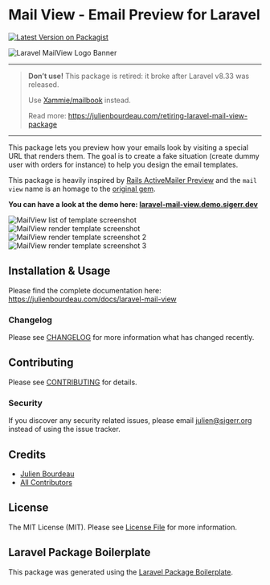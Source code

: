# Mail View - Email Preview for Laravel

[![Latest Version on Packagist](https://img.shields.io/packagist/v/julienbourdeau/laravel-mail-view.svg?style=flat-square)](https://packagist.org/packages/julienbourdeau/laravel-mail-view)

![Laravel MailView Logo Banner](https://user-images.githubusercontent.com/1525636/96405824-66339300-11de-11eb-9698-11c69b0ed60a.png)

--- 

> **Don’t use!** This package is retired: it broke after Laravel v8.33 was released.
>
> Use [Xammie/mailbook](https://github.com/Xammie/mailbook) instead.
>
> Read more: https://julienbourdeau.com/retiring-laravel-mail-view-package

--- 

This package lets you preview how your emails look by visiting a special URL that renders them. The goal is to create 
a fake situation (create dummy user with orders for instance) to help you design the email templates.

This package is heavily inspired by [Rails ActiveMailer Preview](https://guides.rubyonrails.org/action_mailer_basics.html#previewing-emails)
and the `mail view` name is an homage to the [original gem](https://guides.rubyonrails.org/action_mailer_basics.html#previewing-emails).

**You can have a look at the demo here: [laravel-mail-view.demo.sigerr.dev](https://laravel-mail-view.demo.sigerr.dev/)**

![MailView list of template screenshot](https://user-images.githubusercontent.com/1525636/96405360-64b59b00-11dd-11eb-9a1f-a297f865a5e1.png)
![MailView render template screenshot](https://user-images.githubusercontent.com/1525636/96405366-68492200-11dd-11eb-9863-d79d15f794ed.png)
![MailView render template screenshot 2](https://user-images.githubusercontent.com/1525636/96405374-6e3f0300-11dd-11eb-814d-732da6ccee31.png)
![MailView render template screenshot 3](https://user-images.githubusercontent.com/1525636/96405379-71d28a00-11dd-11eb-9b4a-1579a1a51de9.png)



## Installation & Usage

Please find the complete documentation here: https://julienbourdeau.com/docs/laravel-mail-view


### Changelog

Please see [CHANGELOG](https://julienbourdeau.com/docs/laravel-mail-view#changelog) for more information what has changed recently.

## Contributing

Please see [CONTRIBUTING](CONTRIBUTING.md) for details.

### Security

If you discover any security related issues, please email julien@sigerr.org instead of using the issue tracker.

## Credits

- [Julien Bourdeau](https://github.com/julienbourdeau)
- [All Contributors](../../contributors)

## License

The MIT License (MIT). Please see [License File](LICENSE.md) for more information.

## Laravel Package Boilerplate

This package was generated using the [Laravel Package Boilerplate](https://laravelpackageboilerplate.com).
